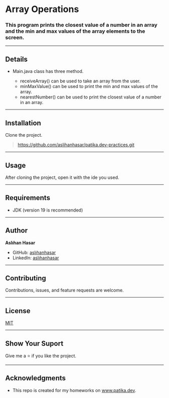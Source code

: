 # Array Operations

### This program prints the closest value of a number in an array and the min and max values of the array elements to the screen.

---

## Details
* Main.java class has three method. 

    * receiveArray() can be used to take an array from the user.
    * minMaxValue() can be used to print the min and max values of the array.
    * nearestNumber() can be used to print the closest value of a number in an array.

---

## Installation
Clone the project.
> https://github.com/aslihanhasar/patika.dev-practices.git

---

## Usage
After cloning the project, open it with the ide you used.

---

## Requirements
* JDK (version 19 is recommended)

---

## Author
**Aslıhan Hasar**

* GitHub: [aslıhanhasar](https://github.com/aslihanhasar)
* LinkedIn: [aslıhanhasar](https://www.linkedin.com/in/asl%C4%B1hanhasar
  )
---

## Contributing
Contributions, issues, and feature requests are welcome.

---

## License

[MIT](https://choosealicense.com/licenses/mit/)

---

## Show Your Suport
Give me a &#11088; if you like the project.

---

## Acknowledgments
* This repo is created for my homeworks on www.patika.dev.